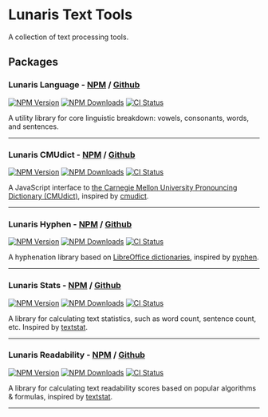 # Lunaris Text Tools

A collection of text processing tools.

## Packages

### Lunaris Language - [NPM](https://www.npmjs.com/package/@lunarisapp/language) / [Github](https://github.com/LunarisApp/text-tools/tree/main/packages/language)

[![NPM Version](https://img.shields.io/npm/v/%40lunarisapp%2Flanguage)](https://www.npmjs.com/package/@lunarisapp/language)
[![NPM Downloads](https://img.shields.io/npm/dm/%40lunarisapp%2Flanguage)](https://www.npmjs.com/package/@lunarisapp/language)
[![CI Status](https://img.shields.io/github/actions/workflow/status/LunarisApp/text-tools/checks.yml?label=CI)](https://github.com/LunarisApp/text-tools/actions/workflows/checks.yml)

A utility library for core linguistic breakdown: vowels, consonants, words, and sentences.

------

### Lunaris CMUdict - [NPM](https://www.npmjs.com/package/@lunarisapp/cmudict) / [Github](https://github.com/LunarisApp/text-tools/tree/main/packages/cmudict)

[![NPM Version](https://img.shields.io/npm/v/%40lunarisapp%2Fcmudict)](https://www.npmjs.com/package/@lunarisapp/cmudict)
[![NPM Downloads](https://img.shields.io/npm/dm/%40lunarisapp%2Fcmudict)](https://www.npmjs.com/package/@lunarisapp/cmudict)
[![CI Status](https://img.shields.io/github/actions/workflow/status/LunarisApp/text-tools/checks.yml?label=CI)](https://github.com/LunarisApp/text-tools/actions/workflows/checks.yml)


A JavaScript interface to [the Carnegie Mellon University Pronouncing Dictionary (CMUdict)](https://github.com/cmusphinx/cmudict), inspired by [cmudict](https://github.com/prosegrinder/python-cmudict).

------

### Lunaris Hyphen  - [NPM](https://www.npmjs.com/package/@lunarisapp/hyphen) / [Github](https://github.com/LunarisApp/text-tools/tree/main/packages/hyphen)

[![NPM Version](https://img.shields.io/npm/v/%40lunarisapp%2Fhyphen)](https://www.npmjs.com/package/@lunarisapp/hyphen)
[![NPM Downloads](https://img.shields.io/npm/dm/%40lunarisapp%2Fhyphen)](https://www.npmjs.com/package/@lunarisapp/hyphen)
[![CI Status](https://img.shields.io/github/actions/workflow/status/LunarisApp/text-tools/checks.yml?label=CI)](https://github.com/LunarisApp/text-tools/actions/workflows/checks.yml)

A hyphenation library based on [LibreOffice dictionaries](https://git.libreoffice.org/dictionaries), inspired by [pyphen](https://github.com/Kozea/Pyphen).

-------

### Lunaris Stats - [NPM](https://www.npmjs.com/package/@lunarisapp/stats) / [Github](https://github.com/LunarisApp/text-tools/tree/main/packages/stats)

[![NPM Version](https://img.shields.io/npm/v/%40lunarisapp%2Fstats)](https://www.npmjs.com/package/@lunarisapp/stats)
[![NPM Downloads](https://img.shields.io/npm/dm/%40lunarisapp%2Fstats)](https://www.npmjs.com/package/@lunarisapp/stats)
[![CI Status](https://img.shields.io/github/actions/workflow/status/LunarisApp/text-tools/checks.yml?label=CI)](https://github.com/LunarisApp/text-tools/actions/workflows/checks.yml)

A library for calculating text statistics, such as word count, sentence count, etc. Inspired by [textstat](https://github.com/textstat/textstat).

-------

### Lunaris Readability - [NPM](https://www.npmjs.com/package/@lunarisapp/readability) / [Github](https://github.com/LunarisApp/text-tools/tree/main/packages/readability)

[![NPM Version](https://img.shields.io/npm/v/%40lunarisapp%2Freadability)](https://www.npmjs.com/package/@lunarisapp/readability)
[![NPM Downloads](https://img.shields.io/npm/dm/%40lunarisapp%2Freadability)](https://www.npmjs.com/package/@lunarisapp/readability)
[![CI Status](https://img.shields.io/github/actions/workflow/status/LunarisApp/text-tools/checks.yml?label=CI)](https://github.com/LunarisApp/text-tools/actions/workflows/checks.yml)

A library for calculating text readability scores based on popular algorithms & formulas, inspired by [textstat](https://github.com/textstat/textstat).

-------